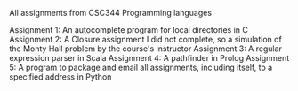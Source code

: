All assignments from CSC344 Programming languages

Assignment 1: An autocomplete program for local directories in C
Assignment 2: A Closure assignment I did not complete, so a simulation of the Monty Hall problem by the course's instructor
Assignment 3: A regular expression parser in Scala
Assignment 4: A pathfinder in Prolog
Assignment 5: A program to package and email all assignments, including itself, to a specified address in Python
